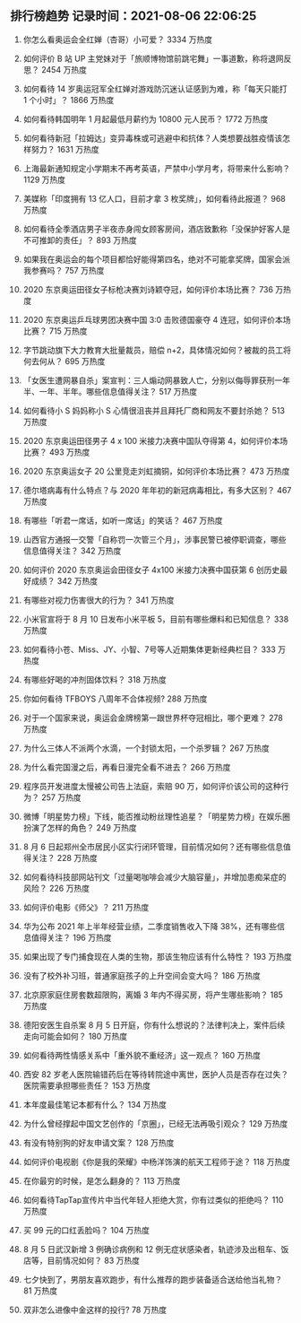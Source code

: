 
## 排行榜趋势 记录时间：2021-08-06 22:06:25
  
  1. 你怎么看奥运会全红婵（杏哥）小可爱？ 3334 万热度
    
  2. 如何评价 B 站 UP 主党妹对于「旅顺博物馆前跳宅舞」一事道歉，称将退网反思？ 2454 万热度
    
  3. 如何看待 14 岁奥运冠军全红婵对游戏防沉迷认证感到为难，称「每天只能打 1 个小时」？ 1866 万热度
    
  4. 如何看待韩国明年 1 月起最低月薪约为 10800 元人民币？ 1772 万热度
    
  5. 如何看待新冠「拉姆达」变异毒株或可逃避中和抗体？人类想要战胜疫情该怎样努力？ 1631 万热度
    
  6. 上海最新通知规定小学期末不再考英语，严禁中小学月考，将带来什么影响？ 1129 万热度
    
  7. 美媒称「印度拥有 13 亿人口，目前才拿 3 枚奖牌」，如何看待此报道？ 968 万热度
    
  8. 如何看待全季酒店男子半夜赤身闯女顾客房间，酒店致歉称「没保护好客人是不可推卸的责任」？ 893 万热度
    
  9. 如果我在奥运会的每个项目都恰好能得第四名，绝对不可能拿奖牌，国家会派我参赛吗？ 757 万热度
    
  10. 2020 东京奥运田径女子标枪决赛刘诗颖夺冠，如何评价本场比赛？ 736 万热度
    
  11. 2020 东京奥运乒乓球男团决赛中国 3:0 击败德国豪夺 4 连冠，如何评价本场比赛？ 715 万热度
    
  12. 字节跳动旗下大力教育大批量裁员，赔偿 n+2，具体情况如何？被裁的员工将何去何从？ 695 万热度
    
  13. 「女医生遭网暴自杀」案宣判：三人煽动网暴致人亡，分别以侮辱罪获刑一年半、一年、半年。哪些信息值得关注？ 517 万热度
    
  14. 如何看待小 S 妈妈称小 S 心情很沮丧并且拜托厂商和网友不要封杀她？ 513 万热度
    
  15. 2020 东京奥运田径男子 4 x 100 米接力决赛中国队夺得第 4，如何评价本场比赛？ 493 万热度
    
  16. 2020 东京奥运女子 20 公里竞走刘虹摘铜，如何评价本场比赛？ 473 万热度
    
  17. 德尔塔病毒有什么特点？与 2020 年年初的新冠病毒相比，有多大区别？ 467 万热度
    
  18. 有哪些「听君一席话，如听一席话」的笑话？ 467 万热度
    
  19. 山西官方通报一交警「自称罚一次管三个月」，涉事民警已被停职调查，哪些信息值得关注？ 342 万热度
    
  20. 如何评价 2020 东京奥运会田径女子 4x100 米接力决赛中国获第 6 创历史最好成绩？ 342 万热度
    
  21. 有哪些对视力伤害很大的行为？ 341 万热度
    
  22. 小米官宣将于 8 月 10 日发布小米平板 5，目前有哪些爆料和已知信息？ 338 万热度
    
  23. 如何看待小苍、Miss、JY、小智、7号等人近期集体更新经典栏目？ 333 万热度
    
  24. 有哪些好喝的冲剂固体饮料？ 318 万热度
    
  25. 你如何看待 TFBOYS 八周年不合体视频? 288 万热度
    
  26. 对于一个国家来说，奥运会金牌榜第一跟世界杯夺冠相比，哪个更难？ 278 万热度
    
  27. 为什么三体人不派两个水滴，一个封锁太阳，一个杀罗辑？ 267 万热度
    
  28. 为什么看完国漫之后，再看日漫完全看不进去？ 266 万热度
    
  29. 程序员开发进度太慢被公司告上法庭，索赔 90 万，如何评价该公司的这种行为？ 257 万热度
    
  30. 微博「明星势力榜」下线，能否推动粉丝理性追星？「明星势力榜」在娱乐圈扮演了怎样的角色？ 249 万热度
    
  31. 8 月 6 日起郑州全市居民小区实行闭环管理，目前情况如何？还有哪些信息值得关注？ 228 万热度
    
  32. 如何看待科技部网站刊文「过量喝咖啡会减少大脑容量」，并增加患痴呆症的风险？ 226 万热度
    
  33. 如何评价电影《师父》？ 211 万热度
    
  34. 华为公布 2021 年上半年经营业绩，二季度销售收入下降 38%，还有哪些信息值得关注？ 196 万热度
    
  35. 如果出现了专门捕食现在人类的生物，那该生物应该有什么特性？ 193 万热度
    
  36. 没有了校外补习班，普通家庭孩子的上升空间会变大吗？ 186 万热度
    
  37. 北京原家庭住房套数超限购，离婚 3 年内不得买房，将产生哪些影响？ 185 万热度
    
  38. 德阳安医生自杀案 8 月 5 日开庭，你有什么想说的？法律判决上，案件后续走向可能会如何？ 180 万热度
    
  39. 如何看待两性情感关系中「重外貌不重经济」这一观点？ 160 万热度
    
  40. 西安 82 岁老人医院输错药后在等待转院途中离世，医护人员是否存在过失？医院需要承担哪些责任？ 153 万热度
    
  41. 本年度最佳笔记本都有什么？ 134 万热度
    
  42. 为什么曾经撑起中国文艺创作的「京圈」，已经无法再吸引观众？ 129 万热度
    
  43. 有没有特别狗的好友申请文案？ 128 万热度
    
  44. 如何评价电视剧《你是我的荣耀》中杨洋饰演的航天工程师于途？ 118 万热度
    
  45. 在你最穷的时候，是怎么翻身的？ 113 万热度
    
  46. 如何看待TapTap宣传片中当代年轻人拒绝大赏，你有过类似的拒绝吗？ 110 万热度
    
  47. 买 99 元的口红丢脸吗？ 104 万热度
    
  48. 8 月 5 日武汉新增 3 例确诊病例和 12 例无症状感染者，轨迹涉及出租车、饭店等，目前情况如何？ 83 万热度
    
  49. 七夕快到了，男朋友喜欢跑步，有什么推荐的跑步装备适合送给他当礼物？ 81 万热度
    
  50. 双非怎么进像中金这样的投行? 78 万热度
    